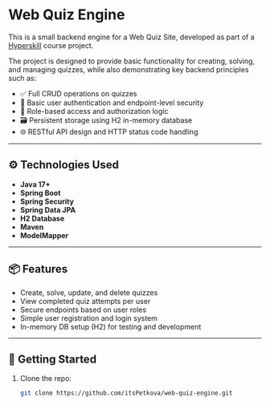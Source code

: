 # Web Quiz Engine

This is a small backend engine for a Web Quiz Site, developed as part of a [Hyperskill](https://hyperskill.org/) course project.

The project is designed to provide basic functionality for creating, solving, and managing quizzes, while also demonstrating key backend principles such as:

- ✅ Full CRUD operations on quizzes  
- 🔐 Basic user authentication and endpoint-level security  
- 🧩 Role-based access and authorization logic  
- 🗃️ Persistent storage using H2 in-memory database  
- 🌐 RESTful API design and HTTP status code handling  

---

## ⚙️ Technologies Used

- **Java 17+**
- **Spring Boot**
- **Spring Security**
- **Spring Data JPA**
- **H2 Database**
- **Maven**
- **ModelMapper**

---

## 📦 Features

- Create, solve, update, and delete quizzes
- View completed quiz attempts per user
- Secure endpoints based on user roles
- Simple user registration and login system
- In-memory DB setup (H2) for testing and development

---

## 🧪 Getting Started

1. Clone the repo:
   ```bash
   git clone https://github.com/itsPetkova/web-quiz-engine.git
